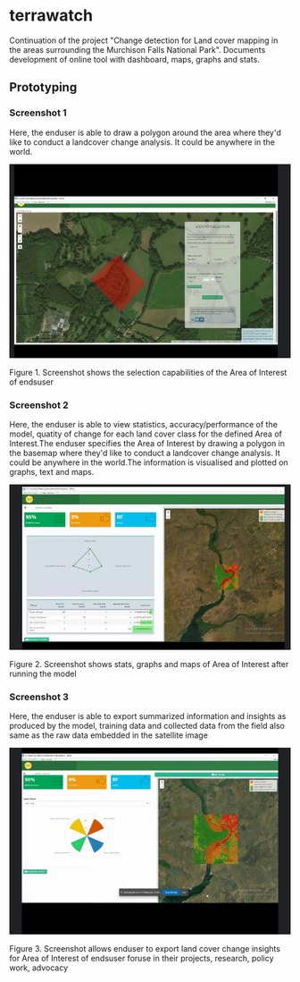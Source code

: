 # terrawatch
Continuation of the project "Change detection for Land cover mapping in the areas surrounding the Murchison Falls National Park". Documents development of online tool with dashboard, maps, graphs and stats.
## Prototyping
### Screenshot 1
Here, the enduser is able to draw a polygon around the area where they'd like to conduct a landcover change analysis. It could be anywhere in the world.

![Screenshot 1](screenshots/one.jpg "Screenshot 1")

Figure 1. Screenshot shows the selection capabilities of the Area of Interest of endsuser 

### Screenshot 2
Here, the enduser is able to view statistics, accuracy/performance of the model, quatity of change for each land cover class for the defined Area of Interest.The enduser specifies the Area of Interest by drawing a polygon in the basemap where they'd like to conduct a landcover change analysis. It could be anywhere in the world.The information is visualised and plotted on graphs, text and maps.

![Screenshot 2](screenshots/two.jpg "Screenshot 2")

Figure 2. Screenshot shows stats, graphs and maps of Area of Interest after running the model

### Screenshot 3
Here, the enduser is able to export summarized information and insights as produced by the model, training data and collected data from the field also same as the raw data embedded in the satellite image

![Screenshot 4](screenshots/four.jpg "Screenshot 4")

Figure 3. Screenshot allows enduser to export land cover change insights for Area of Interest of endsuser foruse in their projects, research, policy work, advocacy



